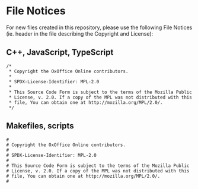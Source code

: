 # File Notices

For new files created in this repository, please use the following File
Notices (ie. header in the file describing the Copyright and License):

## C++, JavaScript, TypeScript

```
/*
 * Copyright the OxOffice Online contributors.
 *
 * SPDX-License-Identifier: MPL-2.0
 *
 * This Source Code Form is subject to the terms of the Mozilla Public
 * License, v. 2.0. If a copy of the MPL was not distributed with this
 * file, You can obtain one at http://mozilla.org/MPL/2.0/.
 */
```

## Makefiles, scripts

```
#
# Copyright the OxOffice Online contributors.
#
# SPDX-License-Identifier: MPL-2.0
#
# This Source Code Form is subject to the terms of the Mozilla Public
# License, v. 2.0. If a copy of the MPL was not distributed with this
# file, You can obtain one at http://mozilla.org/MPL/2.0/.
#
```
